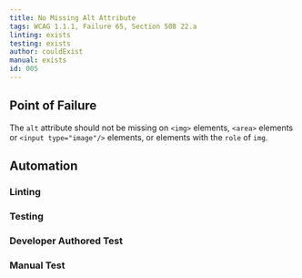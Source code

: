 ```yaml
---
title: No Missing Alt Attribute
tags: WCAG 1.1.1, Failure 65, Section 508 22.a
linting: exists
testing: exists
author: couldExist
manual: exists
id: 005
---
```


## Point of Failure
The `alt` attribute should not be missing on `<img>` elements, `<area>` elements or `<input type="image"/>` elements, or elements with the `role` of `img`.

## Automation

### Linting


### Testing


### Developer Authored Test


### Manual Test